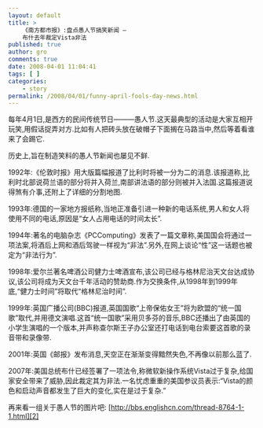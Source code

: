```yaml
---
layout: default
title: >
    《南方都市报》:盘点愚人节搞笑新闻 –
    布什去年裁定Vista非法
published: true
author: gro
comments: true
date: 2008-04-01 11:04:41
tags: [ ]
categories:
    - story
permalink: /2008/04/01/funny-april-fools-day-news.html
---
```

[][1] 每年4月1日,是西方的民间传统节日———愚人节.这天最典型的活动是大家互相开玩笑,用假话捉弄对方.比如有人把砖头放在破帽子下面搁在马路当中,然后等着看谁来了会踢它.
  
历史上,旨在制造笑料的愚人节新闻也屡见不鲜.

1992年:《伦敦时报》用大版篇幅报道了比利时将被一分为二的消息.该报道称,比利时北部说荷兰语的部分将并入荷兰,南部讲法语的部分则被并入法国.这篇报道说得煞有介事,还附上了详细的分割地图.
  
1993年:德国的一家地方报纸称,当地正准备引进一种新的电话系统,男人和女人将使用不同的电话,原因是“女人占用电话的时间太长”.

1994年:著名的电脑杂志《PCComputing》发表了一篇文章称,美国国会将通过一项法案,将酒后上网和酒后驾驶一样视为“非法”.另外,在网上谈论“性”这一话题也被定为“非法行为”.

1998年:爱尔兰著名啤酒公司健力士啤酒宣布,该公司已经与格林尼治天文台达成协议,该公司将成为天文台千年活动的赞助商.作为交换条件,从1998年到1999年底,“健力士时间”将取代“格林尼治时间”.

1999年:英国广播公司(BBC)报道,英国国歌“上帝保佑女王”将为欧盟的“统一国歌”取代,并用德文演唱.这首“统一国歌”采用贝多芬的音乐,BBC还播出了由英国的小学生演唱的一个版本,并声称查尔斯王子办公室还打电话到电台索要这首歌的录音带和录像带.

2001年:英国《邮报》发布消息,天空正在渐渐变得黯然失色,不再像以前那么蓝了.

2007年:美国总统布什已经签署了一项法令,称微软新操作系统Vista过于复杂,给国家安全带来了威胁,因此裁定其为非法.一名忧虑重重的美国参议员表示:“Vista的颜色和启动声音都发生了巨大的变化,实在是过于复杂.”

再来看一组关于愚人节的图片吧: [http://bbs.englishcn.com/thread-8764-1-1.html][2]

 [1]: http://getfreeware.net/wp-content/uploads/2008/04/april1st.jpg
 [2]: http://bbs.englishcn.com/thread-8764-1-1.html "http://bbs.englishcn.com/thread-8764-1-1.html"